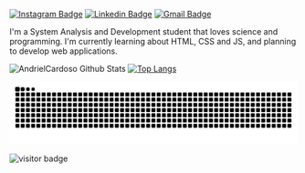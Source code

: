 
[![Instagram Badge](https://img.shields.io/badge/-@cardosoandriel-6633cc?style=flat-square&labelColor=6633cc&logo=instagram&logoColor=white&link=https://www.instagram.com/cardosoandriel/)](https://www.instagram.com/cardosoandriel/) 
[![Linkedin Badge](https://img.shields.io/badge/-Andriel%20Cardoso-6633cc?style=flat-square&logo=Linkedin&logoColor=white&link=https://www.linkedin.com/in/andriel-cardoso-79a29314b/)](https://www.linkedin.com/in/andriel-cardoso-79a29314b/) 
[![Gmail Badge](https://img.shields.io/badge/-andrielvcardoso2@gmail.com-6633cc?style=flat-square&logo=Gmail&logoColor=white&link=mailto:andrielvcardoso2@gmail.com)](mailto:andrielvcardoso2@gmail.com)

I'm a System Analysis and Development student that loves science and programming.
I'm currently learning about HTML, CSS and JS, and planning to develop web applications.


![AndrielCardoso Github Stats](https://github-readme-stats.vercel.app/api?username=AndrielCardoso&show_icons=true&count_private=true&theme=tokyonight)
[![Top Langs](https://github-readme-stats.vercel.app/api/top-langs/?username=AndrielCardoso&layout=compact&langs_count=10&theme=tokyonight)](https://github.com/AndrielCardoso)

![Snake animation](https://github.com/AndrielCardoso/AndrielCardoso/blob/output/github-contribution-grid-snake.svg)

![visitor badge](https://visitor-badge.glitch.me/badge?page_id=AndrielCardoso.visitor-badge)
